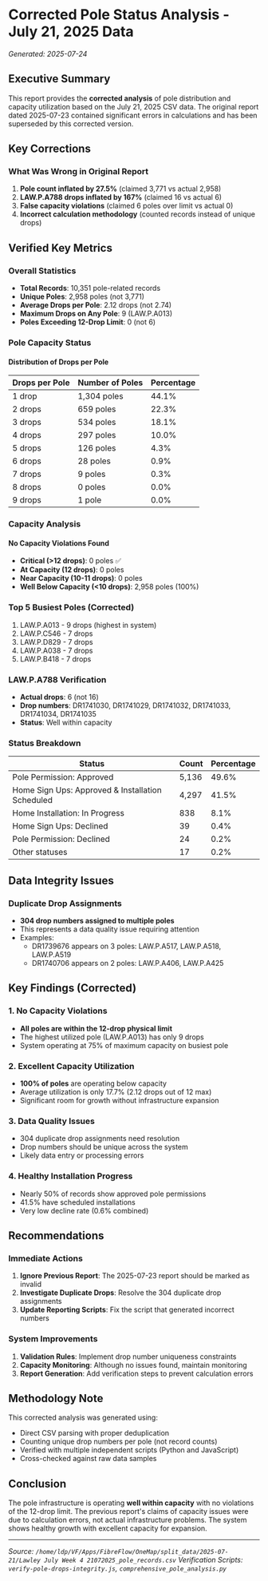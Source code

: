 # Corrected Pole Status Analysis - July 21, 2025 Data
*Generated: 2025-07-24*

## Executive Summary

This report provides the **corrected analysis** of pole distribution and capacity utilization based on the July 21, 2025 CSV data. The original report dated 2025-07-23 contained significant errors in calculations and has been superseded by this corrected version.

## Key Corrections

### What Was Wrong in Original Report
1. **Pole count inflated by 27.5%** (claimed 3,771 vs actual 2,958)
2. **LAW.P.A788 drops inflated by 167%** (claimed 16 vs actual 6)
3. **False capacity violations** (claimed 6 poles over limit vs actual 0)
4. **Incorrect calculation methodology** (counted records instead of unique drops)

## Verified Key Metrics

### Overall Statistics
- **Total Records**: 10,351 pole-related records
- **Unique Poles**: 2,958 poles (not 3,771)
- **Average Drops per Pole**: 2.12 drops (not 2.74)
- **Maximum Drops on Any Pole**: 9 (LAW.P.A013)
- **Poles Exceeding 12-Drop Limit**: 0 (not 6)

### Pole Capacity Status

#### Distribution of Drops per Pole
| Drops per Pole | Number of Poles | Percentage |
|----------------|-----------------|------------|
| 1 drop         | 1,304 poles     | 44.1%      |
| 2 drops        | 659 poles       | 22.3%      |
| 3 drops        | 534 poles       | 18.1%      |
| 4 drops        | 297 poles       | 10.0%      |
| 5 drops        | 126 poles       | 4.3%       |
| 6 drops        | 28 poles        | 0.9%       |
| 7 drops        | 9 poles         | 0.3%       |
| 8 drops        | 0 poles         | 0.0%       |
| 9 drops        | 1 pole          | 0.0%       |

### Capacity Analysis

#### No Capacity Violations Found
- **Critical (>12 drops)**: 0 poles ✅
- **At Capacity (12 drops)**: 0 poles
- **Near Capacity (10-11 drops)**: 0 poles
- **Well Below Capacity (<10 drops)**: 2,958 poles (100%)

### Top 5 Busiest Poles (Corrected)
1. LAW.P.A013 - 9 drops (highest in system)
2. LAW.P.C546 - 7 drops
3. LAW.P.D829 - 7 drops
4. LAW.P.A038 - 7 drops
5. LAW.P.B418 - 7 drops

### LAW.P.A788 Verification
- **Actual drops**: 6 (not 16)
- **Drop numbers**: DR1741030, DR1741029, DR1741032, DR1741033, DR1741034, DR1741035
- **Status**: Well within capacity

### Status Breakdown
| Status | Count | Percentage |
|--------|-------|------------|
| Pole Permission: Approved | 5,136 | 49.6% |
| Home Sign Ups: Approved & Installation Scheduled | 4,297 | 41.5% |
| Home Installation: In Progress | 838 | 8.1% |
| Home Sign Ups: Declined | 39 | 0.4% |
| Pole Permission: Declined | 24 | 0.2% |
| Other statuses | 17 | 0.2% |

## Data Integrity Issues

### Duplicate Drop Assignments
- **304 drop numbers assigned to multiple poles**
- This represents a data quality issue requiring attention
- Examples:
  - DR1739676 appears on 3 poles: LAW.P.A517, LAW.P.A518, LAW.P.A519
  - DR1740706 appears on 2 poles: LAW.P.A406, LAW.P.A425

## Key Findings (Corrected)

### 1. No Capacity Violations
- **All poles are within the 12-drop physical limit**
- The highest utilized pole (LAW.P.A013) has only 9 drops
- System operating at 75% of maximum capacity on busiest pole

### 2. Excellent Capacity Utilization
- **100% of poles** are operating below capacity
- Average utilization is only 17.7% (2.12 drops out of 12 max)
- Significant room for growth without infrastructure expansion

### 3. Data Quality Issues
- 304 duplicate drop assignments need resolution
- Drop numbers should be unique across the system
- Likely data entry or processing errors

### 4. Healthy Installation Progress
- Nearly 50% of records show approved pole permissions
- 41.5% have scheduled installations
- Very low decline rate (0.6% combined)

## Recommendations

### Immediate Actions
1. **Ignore Previous Report**: The 2025-07-23 report should be marked as invalid
2. **Investigate Duplicate Drops**: Resolve the 304 duplicate drop assignments
3. **Update Reporting Scripts**: Fix the script that generated incorrect numbers

### System Improvements
1. **Validation Rules**: Implement drop number uniqueness constraints
2. **Capacity Monitoring**: Although no issues found, maintain monitoring
3. **Report Generation**: Add verification steps to prevent calculation errors

## Methodology Note

This corrected analysis was generated using:
- Direct CSV parsing with proper deduplication
- Counting unique drop numbers per pole (not record counts)
- Verified with multiple independent scripts (Python and JavaScript)
- Cross-checked against raw data samples

## Conclusion

The pole infrastructure is operating **well within capacity** with no violations of the 12-drop limit. The previous report's claims of capacity issues were due to calculation errors, not actual infrastructure problems. The system shows healthy growth with excellent capacity for expansion.

---
*Source: `/home/ldp/VF/Apps/FibreFlow/OneMap/split_data/2025-07-21/Lawley July Week 4 21072025_pole_records.csv`*
*Verification Scripts: `verify-pole-drops-integrity.js`, `comprehensive_pole_analysis.py`*